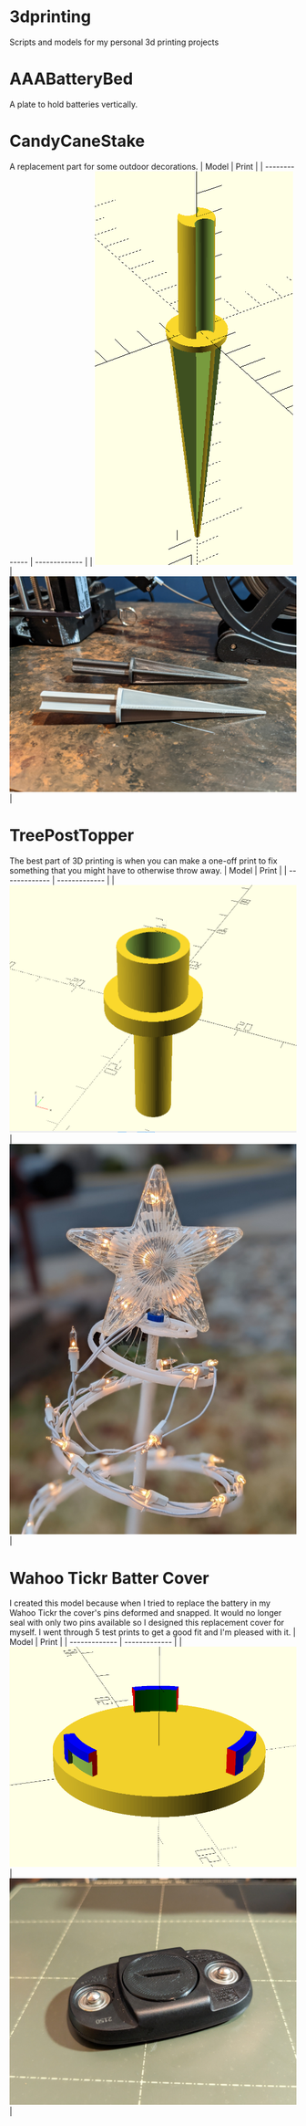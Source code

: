 # 3dprinting
Scripts and models for my personal 3d printing projects

# AAABatteryBed
A plate to hold batteries vertically.

# CandyCaneStake
A replacement part for some outdoor decorations.
| Model | Print |
| ------------- | ------------- |
| ![CandyCaneStake](./openscad/CandyCaneStake/CandyCaneStake.png) | ![CandyCaneStakePrintAndOriginal](./openscad/CandyCaneStake/CandyCaneStakePrintAndOriginal.jpg) |



# TreePostTopper
The best part of 3D printing is when you can make a one-off print to fix something that you might have to otherwise throw away.
| Model | Print |
| ------------- | ------------- |
| ![TreePostTopper](./openscad/TreePostTopper/TreePostTopper.png) | ![TreeTopperPrint](./openscad/TreePostTopper/TreeTopperPrint.jpg) |

# Wahoo Tickr Batter Cover
I created this model because when I tried to replace the battery in my Wahoo Tickr the cover's pins deformed and snapped. It would no longer seal with only two pins available so I designed this replacement cover for myself. I went through 5 test prints to get a good fit and I'm pleased with it. 
| Model | Print |
| ------------- | ------------- |
| ![WahooTicker](./openscad/TickrBatteryCover/TickrOpenScadImage.png) | ![WahooTickrPrint](./openscad/TickrBatteryCover/TickrBatteryCoverPrint.jpg) |

